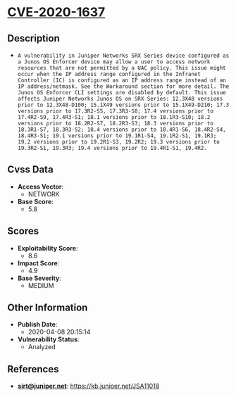 
# [CVE-2020-1637](https://kb.juniper.net/JSA11018)

## Description

- `A vulnerability in Juniper Networks SRX Series device configured as a Junos OS Enforcer device may allow a user to access network resources that are not permitted by a UAC policy. This issue might occur when the IP address range configured in the Infranet Controller (IC) is configured as an IP address range instead of an IP address/netmask. See the Workaround section for more detail. The Junos OS Enforcer CLI settings are disabled by default. This issue affects Juniper Networks Junos OS on SRX Series: 12.3X48 versions prior to 12.3X48-D100; 15.1X49 versions prior to 15.1X49-D210; 17.3 versions prior to 17.3R2-S5, 17.3R3-S8; 17.4 versions prior to 17.4R2-S9, 17.4R3-S1; 18.1 versions prior to 18.1R3-S10; 18.2 versions prior to 18.2R2-S7, 18.2R3-S3; 18.3 versions prior to 18.3R1-S7, 18.3R3-S2; 18.4 versions prior to 18.4R1-S6, 18.4R2-S4, 18.4R3-S1; 19.1 versions prior to 19.1R1-S4, 19.1R2-S1, 19.1R3; 19.2 versions prior to 19.2R1-S3, 19.2R2; 19.3 versions prior to 19.3R2-S1, 19.3R3; 19.4 versions prior to 19.4R1-S1, 19.4R2.`

## Cvss Data

- **Access Vector**:
  - NETWORK
- **Base Score**:
  - 5.8

## Scores

- **Exploitability Score**:
  - 8.6
- **Impact Score**:
  - 4.9
- **Base Severity**:
  - MEDIUM

## Other Information

- **Publish Date**:
  - 2020-04-08 20:15:14
- **Vulnerability Status**:
  - Analyzed

## References

- **sirt@juniper.net**: https://kb.juniper.net/JSA11018
